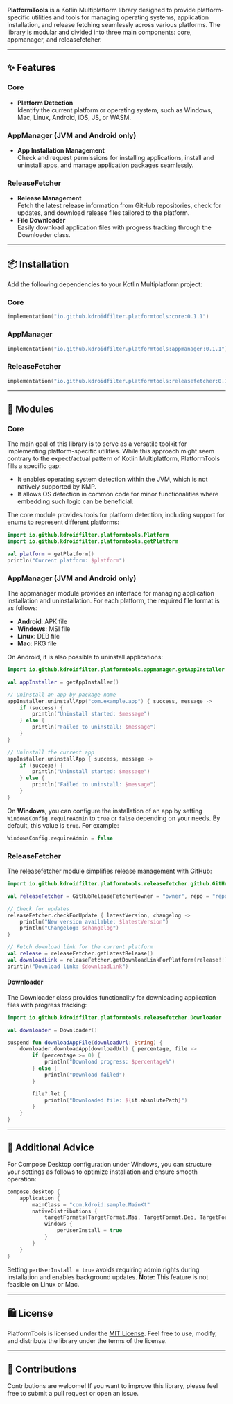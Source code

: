 **PlatformTools** is a Kotlin Multiplatform library designed to provide platform-specific utilities and tools for managing operating systems, application installation, and release fetching seamlessly across various platforms. The library is modular and divided into three main components: core, appmanager, and releasefetcher.

---

## ✨ Features

### Core

- **Platform Detection**\
  Identify the current platform or operating system, such as Windows, Mac, Linux, Android, iOS, JS, or WASM.

### AppManager (JVM and Android only)

- **App Installation Management**\
  Check and request permissions for installing applications, install and uninstall apps, and manage application packages seamlessly.

### ReleaseFetcher

- **Release Management**\
  Fetch the latest release information from GitHub repositories, check for updates, and download release files tailored to the platform.
- **File Downloader**\
  Easily download application files with progress tracking through the Downloader class.

---

## 📦 Installation

Add the following dependencies to your Kotlin Multiplatform project:

### Core

```kotlin
implementation("io.github.kdroidfilter.platformtools:core:0.1.1")
```

### AppManager

```kotlin
implementation("io.github.kdroidfilter.platformtools:appmanager:0.1.1")
```

### ReleaseFetcher

```kotlin
implementation("io.github.kdroidfilter.platformtools:releasefetcher:0.1.1")
```

---

## 🌟 Modules

### Core

The main goal of this library is to serve as a versatile toolkit for implementing platform-specific utilities. While this approach might seem contrary to the expect/actual pattern of Kotlin Multiplatform, PlatformTools fills a specific gap:

- It enables operating system detection within the JVM, which is not natively supported by KMP.
- It allows OS detection in common code for minor functionalities where embedding such logic can be beneficial.

The core module provides tools for platform detection, including support for enums to represent different platforms:

```kotlin
import io.github.kdroidfilter.platformtools.Platform
import io.github.kdroidfilter.platformtools.getPlatform

val platform = getPlatform()
println("Current platform: $platform")
```

### AppManager (JVM and Android only)

The appmanager module provides an interface for managing application installation and uninstallation. For each platform, the required file format is as follows:

- **Android**: APK file
- **Windows**: MSI file
- **Linux**: DEB file
- **Mac**: PKG file

On Android, it is also possible to uninstall applications:

```kotlin
import io.github.kdroidfilter.platformtools.appmanager.getAppInstaller

val appInstaller = getAppInstaller()

// Uninstall an app by package name
appInstaller.uninstallApp("com.example.app") { success, message ->
    if (success) {
        println("Uninstall started: $message")
    } else {
        println("Failed to uninstall: $message")
    }
}

// Uninstall the current app
appInstaller.uninstallApp { success, message ->
    if (success) {
        println("Uninstall started: $message")
    } else {
        println("Failed to uninstall: $message")
    }
}
```

On **Windows**, you can configure the installation of an app by setting `WindowsConfig.requireAdmin` to `true` or `false` depending on your needs. By default, this value is `true`. For example:

```kotlin
WindowsConfig.requireAdmin = false 
```

### ReleaseFetcher

The releasefetcher module simplifies release management with GitHub:

```kotlin
import io.github.kdroidfilter.platformtools.releasefetcher.github.GitHubReleaseFetcher

val releaseFetcher = GitHubReleaseFetcher(owner = "owner", repo = "repo")

// Check for updates
releaseFetcher.checkForUpdate { latestVersion, changelog ->
    println("New version available: $latestVersion")
    println("Changelog: $changelog")
}

// Fetch download link for the current platform
val release = releaseFetcher.getLatestRelease()
val downloadLink = releaseFetcher.getDownloadLinkForPlatform(release!!)
println("Download link: $downloadLink")
```

#### Downloader

The Downloader class provides functionality for downloading application files with progress tracking:

```kotlin
import io.github.kdroidfilter.platformtools.releasefetcher.Downloader

val downloader = Downloader()

suspend fun downloadAppFile(downloadUrl: String) {
    downloader.downloadApp(downloadUrl) { percentage, file ->
        if (percentage >= 0) {
            println("Download progress: $percentage%")
        } else {
            println("Download failed")
        }

        file?.let {
            println("Downloaded file: ${it.absolutePath}")
        }
    }
}
```

---

## 🛌 Additional Advice

For Compose Desktop configuration under Windows, you can structure your settings as follows to optimize installation and ensure smooth operation:

```kotlin
compose.desktop {
    application {
        mainClass = "com.kdroid.sample.MainKt"
        nativeDistributions {
            targetFormats(TargetFormat.Msi, TargetFormat.Deb, TargetFormat.Pkg)
            windows {
                perUserInstall = true
            }
        }
    }
}
```

Setting `perUserInstall = true` avoids requiring admin rights during installation and enables background updates. **Note:** This feature is not feasible on Linux or Mac.

---

## 🛍️ License

PlatformTools is licensed under the [MIT License](https://opensource.org/licenses/MIT). Feel free to use, modify, and distribute the library under the terms of the license.

---

## 🤝 Contributions

Contributions are welcome! If you want to improve this library, please feel free to submit a pull request or open an issue.

